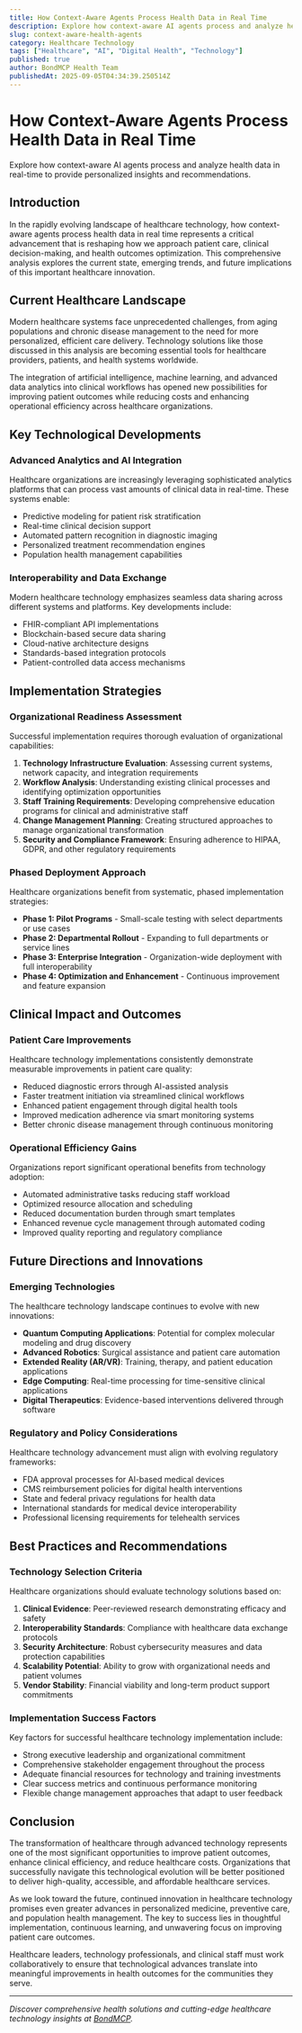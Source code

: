 ```yaml
---
title: How Context-Aware Agents Process Health Data in Real Time
description: Explore how context-aware AI agents process and analyze health data in real-time to provide personalized insights and recommendations.
slug: context-aware-health-agents
category: Healthcare Technology
tags: ["Healthcare", "AI", "Digital Health", "Technology"]
published: true
author: BondMCP Health Team
publishedAt: 2025-09-05T04:34:39.250514Z
---
```


# How Context-Aware Agents Process Health Data in Real Time

Explore how context-aware AI agents process and analyze health data in real-time to provide personalized insights and recommendations.

## Introduction

In the rapidly evolving landscape of healthcare technology, how context-aware agents process health data in real time represents a critical advancement that is reshaping how we approach patient care, clinical decision-making, and health outcomes optimization. This comprehensive analysis explores the current state, emerging trends, and future implications of this important healthcare innovation.

## Current Healthcare Landscape

Modern healthcare systems face unprecedented challenges, from aging populations and chronic disease management to the need for more personalized, efficient care delivery. Technology solutions like those discussed in this analysis are becoming essential tools for healthcare providers, patients, and health systems worldwide.

The integration of artificial intelligence, machine learning, and advanced data analytics into clinical workflows has opened new possibilities for improving patient outcomes while reducing costs and enhancing operational efficiency across healthcare organizations.

## Key Technological Developments

### Advanced Analytics and AI Integration

Healthcare organizations are increasingly leveraging sophisticated analytics platforms that can process vast amounts of clinical data in real-time. These systems enable:

- Predictive modeling for patient risk stratification
- Real-time clinical decision support
- Automated pattern recognition in diagnostic imaging
- Personalized treatment recommendation engines
- Population health management capabilities

### Interoperability and Data Exchange

Modern healthcare technology emphasizes seamless data sharing across different systems and platforms. Key developments include:

- FHIR-compliant API implementations
- Blockchain-based secure data sharing
- Cloud-native architecture designs  
- Standards-based integration protocols
- Patient-controlled data access mechanisms

## Implementation Strategies

### Organizational Readiness Assessment

Successful implementation requires thorough evaluation of organizational capabilities:

1. **Technology Infrastructure Evaluation**: Assessing current systems, network capacity, and integration requirements
2. **Workflow Analysis**: Understanding existing clinical processes and identifying optimization opportunities  
3. **Staff Training Requirements**: Developing comprehensive education programs for clinical and administrative staff
4. **Change Management Planning**: Creating structured approaches to manage organizational transformation
5. **Security and Compliance Framework**: Ensuring adherence to HIPAA, GDPR, and other regulatory requirements

### Phased Deployment Approach

Healthcare organizations benefit from systematic, phased implementation strategies:

- **Phase 1: Pilot Programs** - Small-scale testing with select departments or use cases
- **Phase 2: Departmental Rollout** - Expanding to full departments or service lines
- **Phase 3: Enterprise Integration** - Organization-wide deployment with full interoperability
- **Phase 4: Optimization and Enhancement** - Continuous improvement and feature expansion

## Clinical Impact and Outcomes

### Patient Care Improvements

Healthcare technology implementations consistently demonstrate measurable improvements in patient care quality:

- Reduced diagnostic errors through AI-assisted analysis
- Faster treatment initiation via streamlined clinical workflows
- Enhanced patient engagement through digital health tools
- Improved medication adherence via smart monitoring systems
- Better chronic disease management through continuous monitoring

### Operational Efficiency Gains

Organizations report significant operational benefits from technology adoption:

- Automated administrative tasks reducing staff workload
- Optimized resource allocation and scheduling
- Reduced documentation burden through smart templates
- Enhanced revenue cycle management through automated coding
- Improved quality reporting and regulatory compliance

## Future Directions and Innovations

### Emerging Technologies

The healthcare technology landscape continues to evolve with new innovations:

- **Quantum Computing Applications**: Potential for complex molecular modeling and drug discovery
- **Advanced Robotics**: Surgical assistance and patient care automation
- **Extended Reality (AR/VR)**: Training, therapy, and patient education applications
- **Edge Computing**: Real-time processing for time-sensitive clinical applications
- **Digital Therapeutics**: Evidence-based interventions delivered through software

### Regulatory and Policy Considerations

Healthcare technology advancement must align with evolving regulatory frameworks:

- FDA approval processes for AI-based medical devices
- CMS reimbursement policies for digital health interventions
- State and federal privacy regulations for health data
- International standards for medical device interoperability
- Professional licensing requirements for telehealth services

## Best Practices and Recommendations

### Technology Selection Criteria

Healthcare organizations should evaluate technology solutions based on:

1. **Clinical Evidence**: Peer-reviewed research demonstrating efficacy and safety
2. **Interoperability Standards**: Compliance with healthcare data exchange protocols
3. **Security Architecture**: Robust cybersecurity measures and data protection capabilities
4. **Scalability Potential**: Ability to grow with organizational needs and patient volumes
5. **Vendor Stability**: Financial viability and long-term product support commitments

### Implementation Success Factors

Key factors for successful healthcare technology implementation include:

- Strong executive leadership and organizational commitment
- Comprehensive stakeholder engagement throughout the process
- Adequate financial resources for technology and training investments
- Clear success metrics and continuous performance monitoring
- Flexible change management approaches that adapt to user feedback

## Conclusion

The transformation of healthcare through advanced technology represents one of the most significant opportunities to improve patient outcomes, enhance clinical efficiency, and reduce healthcare costs. Organizations that successfully navigate this technological evolution will be better positioned to deliver high-quality, accessible, and affordable healthcare services.

As we look toward the future, continued innovation in healthcare technology promises even greater advances in personalized medicine, preventive care, and population health management. The key to success lies in thoughtful implementation, continuous learning, and unwavering focus on improving patient care outcomes.

Healthcare leaders, technology professionals, and clinical staff must work collaboratively to ensure that technological advances translate into meaningful improvements in health outcomes for the communities they serve.

---

*Discover comprehensive health solutions and cutting-edge healthcare technology insights at [BondMCP](https://www.bondmcp.com).*